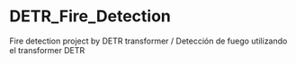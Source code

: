 # DETR_Fire_Detection
Fire detection project by DETR transformer / Detección de fuego utilizando el transformer DETR
